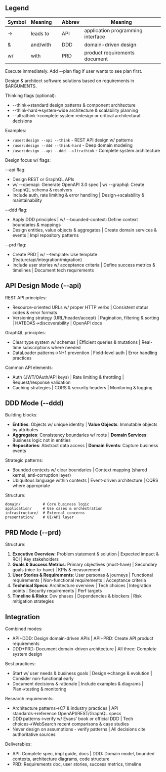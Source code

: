 ## Legend
| Symbol | Meaning | | Abbrev | Meaning |
|--------|---------|---|--------|---------|
| → | leads to | | API | application programming interface |
| & | and/with | | DDD | domain-driven design |
| w/ | with | | PRD | product requirements document |

Execute immediately. Add --plan flag if user wants to see plan first.

Design & architect software solutions based on requirements in $ARGUMENTS.

Thinking flags (optional):
- --think→standard design patterns & component architecture
- --think-hard→system-wide architecture & scalability planning
- --ultrathink→complete system redesign or critical architectural decisions

Examples:
- `/user:design --api --think` - REST API design w/ patterns
- `/user:design --ddd --think-hard` - Deep domain modeling
- `/user:design --api --ddd --ultrathink` - Complete system architecture

Design focus w/ flags:

--api flag:
- Design REST or GraphQL APIs
- w/ --openapi: Generate OpenAPI 3.0 spec | w/ --graphql: Create GraphQL schema & resolvers
- Include auth, rate limiting & error handling | Design→scalability & maintainability

--ddd flag:
- Apply DDD principles | w/ --bounded-context: Define context boundaries & mappings
- Design entities, value objects & aggregates | Create domain services & events | Impl repository patterns

--prd flag:
- Create PRD | w/ --template: Use template (feature/api/integration/migration)
- Include user stories w/ acceptance criteria | Define success metrics & timelines | Document tech requirements

## API Design Mode (--api)

REST API principles:
- Resource-oriented URLs w/ proper HTTP verbs | Consistent status codes & error formats
- Versioning strategy (URL/header/accept) | Pagination, filtering & sorting | HATEOAS→discoverability | OpenAPI docs

GraphQL principles:
- Clear type system w/ schemas | Efficient queries & mutations | Real-time subscriptions where needed
- DataLoader patterns→N+1 prevention | Field-level auth | Error handling practices

Common API elements:
- Auth (JWT/OAuth/API keys) | Rate limiting & throttling | Request/response validation
- Caching strategies | CORS & security headers | Monitoring & logging

## DDD Mode (--ddd)

Building blocks:
- **Entities**: Objects w/ unique identity | **Value Objects**: Immutable objects by attributes
- **Aggregates**: Consistency boundaries w/ roots | **Domain Services**: Business logic not in entities
- **Repositories**: Abstract data access | **Domain Events**: Capture business events

Strategic patterns:
- Bounded contexts w/ clear boundaries | Context mapping (shared kernel, anti-corruption layer)
- Ubiquitous language within contexts | Event-driven architecture | CQRS where appropriate

Structure:
```
domain/          # Core business logic
application/     # Use cases & orchestration  
infrastructure/  # External concerns
presentation/    # UI/API layer
```

## PRD Mode (--prd)

Structure:
1. **Executive Overview**: Problem statement & solution | Expected impact & ROI | Key stakeholders
2. **Goals & Success Metrics**: Primary objectives (must-have) | Secondary goals (nice-to-have) | KPIs & measurement
3. **User Stories & Requirements**: User personas & journeys | Functional requirements | Non-functional requirements | Acceptance criteria
4. **Technical Specs**: Architecture overview | Tech choices | Integration points | Security requirements | Perf targets  
5. **Timeline & Risks**: Dev phases | Dependencies & blockers | Risk mitigation strategies

## Integration

Combined modes:
- API+DDD: Design domain-driven APIs | API+PRD: Create API product requirements
- DDD+PRD: Document domain-driven architecture | All three: Complete system design

Best practices:
- Start w/ user needs & business goals | Design→change & evolution | Consider non-functional early
- Document decisions & rationale | Include examples & diagrams | Plan→testing & monitoring

Research requirements:
- Architecture patterns→C7 & industry practices | API standards→reference OpenAPI/REST/GraphQL specs
- DDD patterns→verify w/ Evans' book or official DDD | Tech choices→WebSearch recent comparisons & case studies
- Never design on assumptions - verify patterns | All decisions cite authoritative sources

Deliverables:
- API: Complete spec, impl guide, docs | DDD: Domain model, bounded contexts, architecture diagrams, code structure
- PRD: Requirements doc, user stories, success metrics, timeline